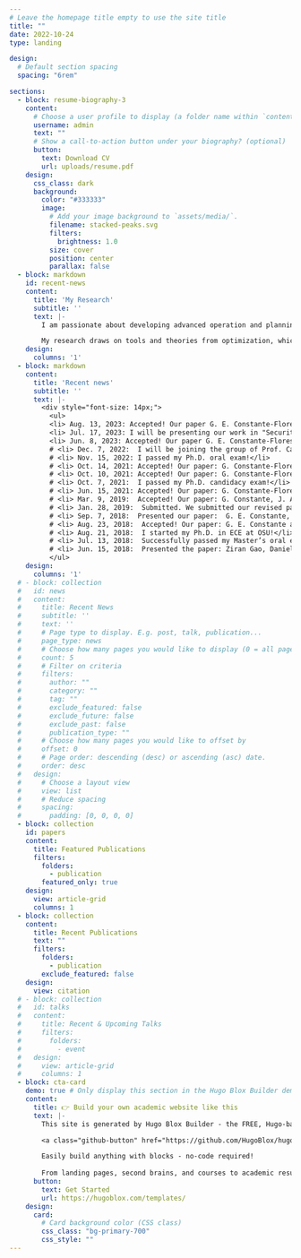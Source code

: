 ```yaml
---
# Leave the homepage title empty to use the site title
title: ""
date: 2022-10-24
type: landing

design:
  # Default section spacing
  spacing: "6rem"

sections:
  - block: resume-biography-3
    content:
      # Choose a user profile to display (a folder name within `content/authors/`)
      username: admin
      text: ""
      # Show a call-to-action button under your biography? (optional)
      button:
        text: Download CV
        url: uploads/resume.pdf
    design:
      css_class: dark
      background:
        color: "#333333"
        image:
          # Add your image background to `assets/media/`.
          filename: stacked-peaks.svg
          filters:
            brightness: 1.0
          size: cover
          position: center
          parallax: false
  - block: markdown
    id: recent-news
    content:
      title: 'My Research'
      subtitle: ''
      text: |-
        I am passionate about developing advanced operation and planning tools for large-scale electric energy systems, enabling efficient, reliable, and secure decarbonization. My research agenda is centered around analyzing, designing, and improving principled and data-driven models and solution algorithms to address the pressing challenges of sustainable electric energy systems.

        My research draws on tools and theories from optimization, which allows us to articulate goals, tradeoffs, and restrictions, machine learning and artificial intelligence, which helps us leverage data to understand and act on systems, and large-scale optimization techniques, which establish the framework for solving massive optimization problems arising in modern networked systems. 
    design:
      columns: '1'
  - block: markdown
    content:
      title: 'Recent news'
      subtitle: ''
      text: |-
        <div style="font-size: 14px;">
          <ul>
          <li> Aug. 13, 2023: Accepted! Our paper G. E. Constante-Flores, Antonio J. Conejo, and Feng Qiu, "Daily Scheduling of Generating Units with Natural-Gas Market Constraints" has been accepted for publication in the European Journal of Operational Research. </li>
          <li> Jul. 17, 2023: I will be presenting our work in "Security-Constrained Unit Commitment: A Decomposition Approach Embodying Kron Reduction" at the International Conference in Stochastic Programming in Davis, CA.</li>
          <li> Jun. 8, 2023: Accepted! Our paper G. E. Constante-Flores and Antonio J. Conejo, "Security-Constrained Unit Commitment: A Decomposition Approach Embodying Kron Reduction" has been accepted for publication in the European Journal of Operational Research. </li>
          # <li> Dec. 7, 2022:  I will be joining the group of Prof. Can li at Purdue University in January 2023 as a postdoctoral researcher.</li>
          # <li> Nov. 15, 2022: I passed my Ph.D. oral exam!</li>
          # <li> Oct. 14, 2021: Accepted! Our paper: G. Constante-Flores, A. Conejo, J.K. Wang, “Stealthy Monitoring Control Attacks to Disrupt PowerSystem Operations” has been accepted for publication in Electric Power Systems Research.</li>
          # <li> Oct. 10, 2021: Accepted! Our paper: G. Constante-Flores, A. Conejo, Feng Qiu, “AC Network-Constrained Unit Commitment via Relaxation and Decomposition” has been accepted for publication in IEEE Transactions on Power Systems.</li>
          # <li> Oct. 7, 2021:  I passed my Ph.D. candidacy exam!</li>
          # <li> Jun. 15, 2021: Accepted! Our paper: G. Constante-Flores, A. Conejo, Feng Qiu, “AC Network-Constrained Unit Commitment via Conic Relaxation and Convex Programming” has been accepted for publication in the International Journal of Electrical Power & Energy Systems.</li>
          # <li> Mar. 9, 2019:  Accepted! Our paper: G. Constante, J. Abillama, M. Illindala, and J.K. Wang, “Conservation Voltage Reduction of Networked Microgrids” has been accepted for publication in IET Generation, Transmission & Distribution.</li>
          # <li> Jan. 28, 2019:  Submitted. We submitted our revised paper: G. E. Constante, J. Abillama, M. Illindala, and J.K. Wang, “Conservation Voltage Reduction of Networked Microgrids”.</li>
          # <li> Sep. 7, 2018:  Presented our paper:  G. E. Constante, and Jiankang Wang, “Hierarchical Mechanism of Voltage Instability with Active Distribution Networks” at  2018 Clemson University Power Conference.</li>
          # <li> Aug. 23, 2018:  Accepted! Our paper: G. E. Constante and M. S. Illindala, “Data-Driven Probabilistic Power Flow Analysis for a Distribution System With Renewable Energy Sources Using Monte Carlo Simulation” has been accepted for publication in IEEE Transactions on Industry Applications. </li>
          # <li> Aug. 21, 2018:  I started my Ph.D. in ECE at OSU!</li>
          # <li> Jul. 13, 2018:  Successfully passed my Master’s oral examination!</li>
          # <li> Jun. 15, 2018:  Presented the paper: Ziran Gao, Danielle Meyer, Jiankang Wang, “Visualizing the Impact of PEV Charging on the Power Grid” at ITEC 2018.</li>							
          </ul>
    design:
      columns: '1'
  # - block: collection
  #   id: news
  #   content:
  #     title: Recent News
  #     subtitle: ''
  #     text: ''
  #     # Page type to display. E.g. post, talk, publication...
  #     page_type: news
  #     # Choose how many pages you would like to display (0 = all pages)
  #     count: 5
  #     # Filter on criteria
  #     filters:
  #       author: ""
  #       category: ""
  #       tag: ""
  #       exclude_featured: false
  #       exclude_future: false
  #       exclude_past: false
  #       publication_type: ""
  #     # Choose how many pages you would like to offset by
  #     offset: 0
  #     # Page order: descending (desc) or ascending (asc) date.
  #     order: desc
  #   design:
  #     # Choose a layout view
  #     view: list
  #     # Reduce spacing
  #     spacing:
  #       padding: [0, 0, 0, 0]
  - block: collection
    id: papers
    content:
      title: Featured Publications
      filters:
        folders:
          - publication
        featured_only: true
    design:
      view: article-grid
      columns: 1
  - block: collection
    content:
      title: Recent Publications
      text: ""
      filters:
        folders:
          - publication
        exclude_featured: false
    design:
      view: citation
  # - block: collection
  #   id: talks
  #   content:
  #     title: Recent & Upcoming Talks
  #     filters:
  #       folders:
  #         - event
  #   design:
  #     view: article-grid
  #     columns: 1
  - block: cta-card
    demo: true # Only display this section in the Hugo Blox Builder demo site
    content:
      title: 👉 Build your own academic website like this
      text: |-
        This site is generated by Hugo Blox Builder - the FREE, Hugo-based open source website builder trusted by 250,000+ academics like you.

        <a class="github-button" href="https://github.com/HugoBlox/hugo-blox-builder" data-color-scheme="no-preference: light; light: light; dark: dark;" data-icon="octicon-star" data-size="large" data-show-count="true" aria-label="Star HugoBlox/hugo-blox-builder on GitHub">Star</a>

        Easily build anything with blocks - no-code required!
        
        From landing pages, second brains, and courses to academic resumés, conferences, and tech blogs.
      button:
        text: Get Started
        url: https://hugoblox.com/templates/
    design:
      card:
        # Card background color (CSS class)
        css_class: "bg-primary-700"
        css_style: ""
---
```

